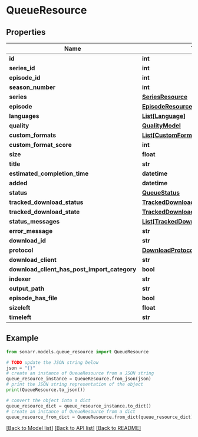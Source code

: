 # QueueResource


## Properties

Name | Type | Description | Notes
------------ | ------------- | ------------- | -------------
**id** | **int** |  | [optional] 
**series_id** | **int** |  | [optional] 
**episode_id** | **int** |  | [optional] 
**season_number** | **int** |  | [optional] 
**series** | [**SeriesResource**](SeriesResource.md) |  | [optional] 
**episode** | [**EpisodeResource**](EpisodeResource.md) |  | [optional] 
**languages** | [**List[Language]**](Language.md) |  | [optional] 
**quality** | [**QualityModel**](QualityModel.md) |  | [optional] 
**custom_formats** | [**List[CustomFormatResource]**](CustomFormatResource.md) |  | [optional] 
**custom_format_score** | **int** |  | [optional] 
**size** | **float** |  | [optional] 
**title** | **str** |  | [optional] 
**estimated_completion_time** | **datetime** |  | [optional] 
**added** | **datetime** |  | [optional] 
**status** | [**QueueStatus**](QueueStatus.md) |  | [optional] 
**tracked_download_status** | [**TrackedDownloadStatus**](TrackedDownloadStatus.md) |  | [optional] 
**tracked_download_state** | [**TrackedDownloadState**](TrackedDownloadState.md) |  | [optional] 
**status_messages** | [**List[TrackedDownloadStatusMessage]**](TrackedDownloadStatusMessage.md) |  | [optional] 
**error_message** | **str** |  | [optional] 
**download_id** | **str** |  | [optional] 
**protocol** | [**DownloadProtocol**](DownloadProtocol.md) |  | [optional] 
**download_client** | **str** |  | [optional] 
**download_client_has_post_import_category** | **bool** |  | [optional] 
**indexer** | **str** |  | [optional] 
**output_path** | **str** |  | [optional] 
**episode_has_file** | **bool** |  | [optional] 
**sizeleft** | **float** |  | [optional] 
**timeleft** | **str** |  | [optional] 

## Example

```python
from sonarr.models.queue_resource import QueueResource

# TODO update the JSON string below
json = "{}"
# create an instance of QueueResource from a JSON string
queue_resource_instance = QueueResource.from_json(json)
# print the JSON string representation of the object
print(QueueResource.to_json())

# convert the object into a dict
queue_resource_dict = queue_resource_instance.to_dict()
# create an instance of QueueResource from a dict
queue_resource_from_dict = QueueResource.from_dict(queue_resource_dict)
```
[[Back to Model list]](../README.md#documentation-for-models) [[Back to API list]](../README.md#documentation-for-api-endpoints) [[Back to README]](../README.md)


